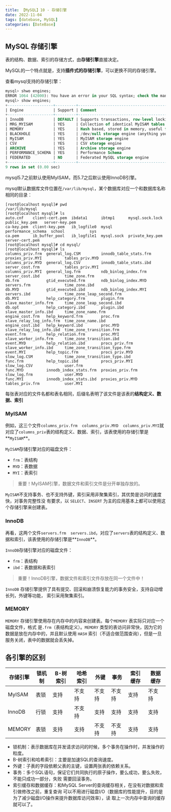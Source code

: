 ```yaml
---
title: 【MySQL】10 - 存储引擎
date: 2022-11-04
tags: [datebase, MySQL]
categories: [DateBase]
---
```


## MySQL 存储引擎

表的结构、数据、索引的存储方式，由**存储引擎**直接决定。

MySQL的一个特点就是，支持**插件式的存储引擎**，可以更换不同的存储引擎。

查看mysql支持的存储引擎：  
```sql
mysql> shwo engines;
ERROR 1064 (42000): You have an error in your SQL syntax; check the manual that corresponds to your MySQL server version for the right syntax to use near 'shwo engines' at line 1
mysql> show engines;
+--------------------+---------+----------------------------------------------------------------+--------------+------+------------+
| Engine             | Support | Comment                                                        | Transactions | XA   | Savepoints |
+--------------------+---------+----------------------------------------------------------------+--------------+------+------------+
| InnoDB             | DEFAULT | Supports transactions, row-level locking, and foreign keys     | YES          | YES  | YES        |
| MRG_MYISAM         | YES     | Collection of identical MyISAM tables                          | NO           | NO   | NO         |
| MEMORY             | YES     | Hash based, stored in memory, useful for temporary tables      | NO           | NO   | NO         |
| BLACKHOLE          | YES     | /dev/null storage engine (anything you write to it disappears) | NO           | NO   | NO         |
| MyISAM             | YES     | MyISAM storage engine                                          | NO           | NO   | NO         |
| CSV                | YES     | CSV storage engine                                             | NO           | NO   | NO         |
| ARCHIVE            | YES     | Archive storage engine                                         | NO           | NO   | NO         |
| PERFORMANCE_SCHEMA | YES     | Performance Schema                                             | NO           | NO   | NO         |
| FEDERATED          | NO      | Federated MySQL storage engine                                 | NULL         | NULL | NULL       |
+--------------------+---------+----------------------------------------------------------------+--------------+------+------------+
9 rows in set (0.00 sec)
```
mysql5.7之前默认使用MyISAM，而5.7之后默认使用InnoDB引擎。



mysql默认数据库文件位置在`/var/lib/mysql`，某个数据库对应一个和数据库名称相同的目录：  
```shell
[root@localhost mysql]# pwd
/var/lib/mysql
[root@localhost mysql]# ls
auto.cnf    client-cert.pem  ibdata1      ibtmp1      mysql.sock.lock     public_key.pem   server-key.pem
ca-key.pem  client-key.pem   ib_logfile0  mysql       performance_schema  school           sys
ca.pem      ib_buffer_pool   ib_logfile1  mysql.sock  private_key.pem     server-cert.pem
[root@localhost mysql]# cd mysql/
[root@localhost mysql]# ls
columns_priv.frm  general_log.CSM         innodb_table_stats.frm  proxies_priv.MYI          tables_priv.MYD
columns_priv.MYD  general_log.CSV         innodb_table_stats.ibd  server_cost.frm           tables_priv.MYI
columns_priv.MYI  general_log.frm         ndb_binlog_index.frm    server_cost.ibd           time_zone.frm
db.frm            gtid_executed.frm       ndb_binlog_index.MYD    servers.frm               time_zone.ibd
db.MYD            gtid_executed.ibd       ndb_binlog_index.MYI    servers.ibd               time_zone_leap_second.frm
db.MYI            help_category.frm       plugin.frm              slave_master_info.frm     time_zone_leap_second.ibd
db.opt            help_category.ibd       plugin.ibd              slave_master_info.ibd     time_zone_name.frm
engine_cost.frm   help_keyword.frm        proc.frm                slave_relay_log_info.frm  time_zone_name.ibd
engine_cost.ibd   help_keyword.ibd        proc.MYD                slave_relay_log_info.ibd  time_zone_transition.frm
event.frm         help_relation.frm       proc.MYI                slave_worker_info.frm     time_zone_transition.ibd
event.MYD         help_relation.ibd       procs_priv.frm          slave_worker_info.ibd     time_zone_transition_type.frm
event.MYI         help_topic.frm          procs_priv.MYD          slow_log.CSM              time_zone_transition_type.ibd
func.frm          help_topic.ibd          procs_priv.MYI          slow_log.CSV              user.frm
func.MYD          innodb_index_stats.frm  proxies_priv.frm        slow_log.frm              user.MYD
func.MYI          innodb_index_stats.ibd  proxies_priv.MYD        tables_priv.frm           user.MYI
```

每张表对应的文件名都和表名相同，后缀名表明了该文件是该表的**结构定义、数据、索引**

### MyISAM

例如，这三个文件`columns_priv.frm  columns_priv.MYD  columns_priv.MYI`就对应了`columns_priv`表的结构定义、数据、索引，该表使用的存储引擎是**`MyISAM`**。

`MyISAM`存储引擎对应的磁盘文件：  
- `frm`：表结构
- `MYD`：表数据
- `MYI`：表索引

> 重要！MyISAM引擎，数据文件和索引文件是分开单独存放的。

`MyISAM`不支持事务、也不支持外键，索引采用非聚集索引，其优势是访问的速度快，对事务完整性没
有要求，以 `SELECT`、`INSERT` 为主的应用基本上都可以使用这个存储引擎来创建表。


### InnoDB

再看，这两个文件`servers.frm  servers.ibd`，对应了`servers`表的结构定义、数据和索引，该表使用的存储引擎是**`InnoDB`**。

`InnoDB`存储引擎对应的磁盘文件：  
- `frm`：表结构
- `ibd`：表数据和表索引

> 重要！InnoDB引擎，数据文件和索引文件存放在同一个文件中！

`InnoDB` 存储引擎提供了具有提交、回滚和崩溃恢复能力的事务安全，支持自动增长列，外键等功能，
索引采用聚集索引。


### MEMORY

`MEMORY` 存储引擎使用存在内存中的内容来创建表。每个`MEMORY` 表实际只对应一个磁盘文件，格式
是`.frm`（表结构定义）。`MEMORY` 类型的表访问非常快，因为它的数据是放在内存中的，并且默认使用 `HASH` 索引（不适合做范围查询），但是一旦服务关闭，表中的数据就会丢失掉。






## 各引擎的区别

|存储引擎|锁机制|B-树索引|哈希索引|外键|事务|索引缓存|数据缓存|
|---|---|---|---|---|---|---|---|
|MyISAM|表锁|支持|不支持|不支持|不支持|支持|不支持|
|InnoDB|行锁|支持|不支持|支持|支持|支持|支持|
|MEMORY|表锁|支持|支持|不支持|不支持|支持|支持|

- 锁机制：表示数据库在并发请求访问的时候，多个事务在操作时，并发操作的粒度。
- B-树索引和哈希索引：主要是加速SQL的查询速度。
- 外键：子表的字段依赖父表的主键，设置两张表的依赖关系。
- 事务：多个SQL语句，保证它们共同执行的原子操作，要么成功，要么失败，不能只成功一部分，失败
需要回滚事务。
- 索引缓存和数据缓存：和MySQL Server的查询缓存相关，在没有对数据和索引做修改之前，重复查询
可以不用进行磁盘I/O（数据库的性能提升，目的是为了减少磁盘I/O操作来提升数据库访问效率），读
取上一次内存中查询的缓存就可以了。
